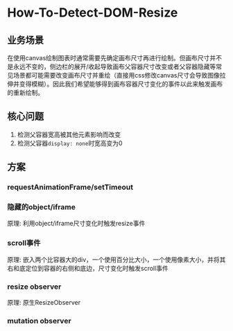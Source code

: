 # How-To-Detect-DOM-Resize

## 业务场景

在使用canvas绘制图表时通常需要先确定画布尺寸再进行绘制。但画布尺寸并不是永远不变的，侧边栏的展开/收起导致画布父容器尺寸改变或者父容器隐藏等常见场景都可能需要改变画布尺寸并重绘（直接用css修改canvas尺寸会导致图像拉伸并变得模糊）。因此我们希望能够得到画布容器尺寸变化的事件以此来触发画布的重新绘制。

## 核心问题

1. 检测父容器宽高被其他元素影响而改变
2. 检测父容器`display: none`时宽高变为0

## 方案

### requestAnimationFrame/setTimeout


### 隐藏的object/iframe

原理: 利用object/iframe尺寸变化时触发resize事件

### scroll事件

原理: 嵌入两个比容器大的div，一个使用百分比大小，一个使用像素大小，并将其右和底定位到容器的右侧和底边，尺寸变化时触发scroll事件

### resize observer

原理: 原生ResizeObserver

### mutation observer

